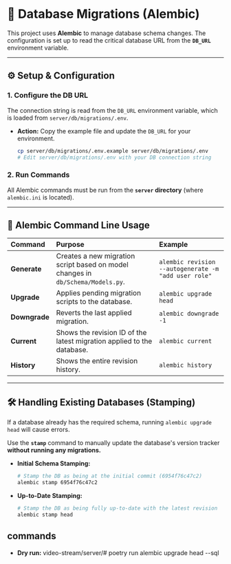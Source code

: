 # 💾 Database Migrations (Alembic)

This project uses **Alembic** to manage database schema changes. The configuration is set up to read the critical database URL from the **`DB_URL`** environment variable.

---

## ⚙️ Setup & Configuration

### 1. Configure the DB URL

The connection string is read from the `DB_URL` environment variable, which is loaded from `server/db/migrations/.env`.

* **Action:** Copy the example file and update the `DB_URL` for your environment.

    ```bash
    cp server/db/migrations/.env.example server/db/migrations/.env
    # Edit server/db/migrations/.env with your DB connection string
    ```

### 2. Run Commands

All Alembic commands must be run from the **`server` directory** (where `alembic.ini` is located).

---

## 🚀 Alembic Command Line Usage

| Command | Purpose | Example |
| :--- | :--- | :--- |
| **Generate** | Creates a new migration script based on model changes in `db/Schema/Models.py`. | `alembic revision --autogenerate -m "add user role"` |
| **Upgrade** | Applies pending migration scripts to the database. | `alembic upgrade head` |
| **Downgrade** | Reverts the last applied migration. | `alembic downgrade -1` |
| **Current** | Shows the revision ID of the latest migration applied to the database. | `alembic current` |
| **History** | Shows the entire revision history. | `alembic history` |

---

## 🛠️ Handling Existing Databases (Stamping)

If a database already has the required schema, running `alembic upgrade head` will cause errors.

Use the **`stamp`** command to manually update the database's version tracker **without running any migrations.**

* **Initial Schema Stamping:**
    ```bash
    # Stamp the DB as being at the initial commit (6954f76c47c2)
    alembic stamp 6954f76c47c2
    ```
* **Up-to-Date Stamping:**
    ```bash
    # Stamp the DB as being fully up-to-date with the latest revision
    alembic stamp head
    ```

## commands

* **Dry run:**
video-stream/server/# poetry run alembic upgrade head --sql